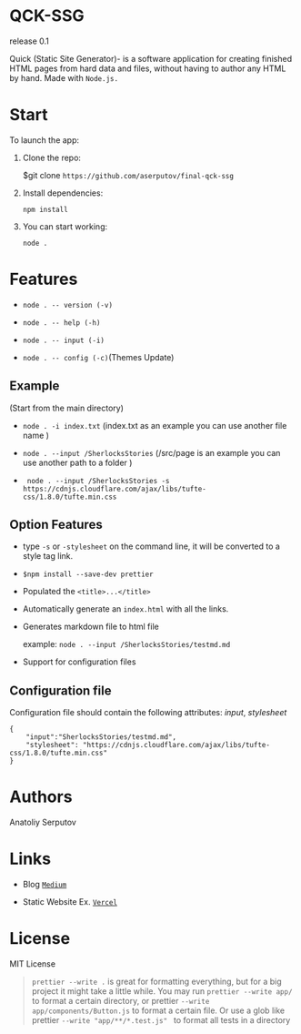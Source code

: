 # QCK-SSG
release 0.1

Quick (Static Site Generator)- is a software application for creating finished HTML pages from hard data and files, without having to author any HTML by hand. Made with ```Node.js.```
# Start

To launch the app: 


1. Clone the repo:

    $git clone ``` https://github.com/aserputov/final-qck-ssg ```

2. Install dependencies:

    ``` npm install ```

3. You can start working:

    ```node .  ```

# Features

- ```node . -- version (-v) ```

- ```node . -- help (-h)```

- ```node . -- input (-i)```

- ```node . -- config (-c)```(Themes Update)

## Example
(Start from the main directory)

- ```node . -i index.txt``` (index.txt as an example you can use another file name )

- ```node . --input /SherlocksStories``` (/src/page is an example you can use another path to a folder )

- ``` node . --input /SherlocksStories -s https://cdnjs.cloudflare.com/ajax/libs/tufte-css/1.8.0/tufte.min.css```

## Option Features

- type ```-s``` or ```-stylesheet``` on the command line, it will be converted to a style tag link.

-  ```$npm install --save-dev prettier```

-  Populated the ```<title>...</title>```

- Automatically generate an ```index.html``` with all the links.

- Generates markdown file to html file

    example: ```node . --input /SherlocksStories/testmd.md```

- Support for configuration files

## Configuration file
Configuration file should contain the following attributes: *input*, *stylesheet*

```
{
    "input":"SherlocksStories/testmd.md",
    "stylesheet": "https://cdnjs.cloudflare.com/ajax/libs/tufte-css/1.8.0/tufte.min.css"
}
```

# Authors

Anatoliy Serputov

# Links
- Blog [```Medium```](https://medium.com/@aserputov/qck-ssg-eb593782b856)

- Static Website Ex. [```Vercel```](https://cli-ssg-qck-cmp74iuwg-aserputov.vercel.app)
# License

MIT License 



> `prettier --write .` is great for formatting everything, but for a big project it might take a little while. You may run `prettier --write app/` to format a certain directory, or prettier `--write app/components/Button.js` to format a certain file. Or use a glob like prettier `--write "app/**/*.test.js" ` to format all tests in a directory
